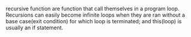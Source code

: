 recursive function are function that call themselves in a program loop. Recursions can easily become infinite loops when they are ran without a  base case(exit condition) for which loop is terminated; and this(loop) is usually an if statement.
